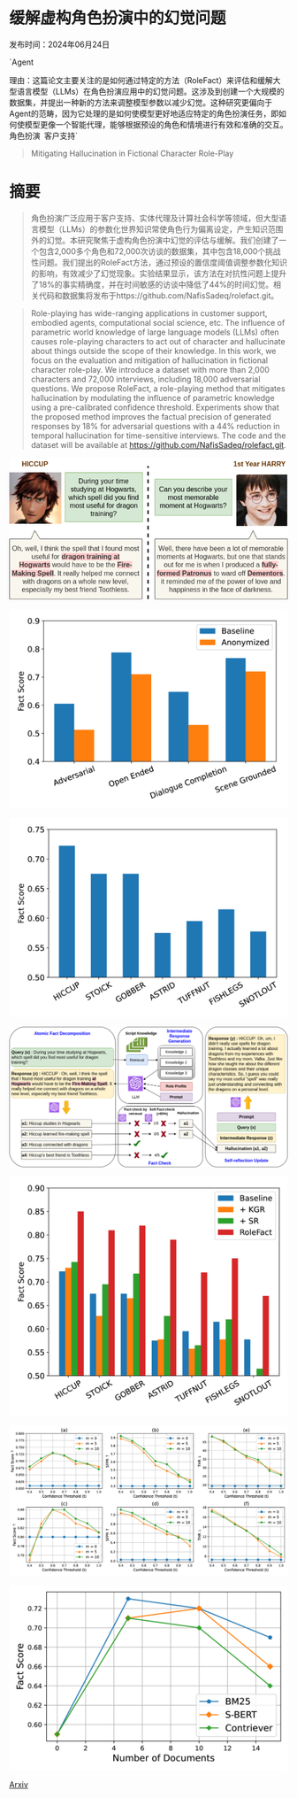 # 缓解虚构角色扮演中的幻觉问题

发布时间：2024年06月24日

`Agent

理由：这篇论文主要关注的是如何通过特定的方法（RoleFact）来评估和缓解大型语言模型（LLMs）在角色扮演应用中的幻觉问题。这涉及到创建一个大规模的数据集，并提出一种新的方法来调整模型参数以减少幻觉。这种研究更偏向于Agent的范畴，因为它处理的是如何使模型更好地适应特定的角色扮演任务，即如何使模型更像一个智能代理，能够根据预设的角色和情境进行有效和准确的交互。` `角色扮演` `客户支持`

> Mitigating Hallucination in Fictional Character Role-Play

# 摘要

> 角色扮演广泛应用于客户支持、实体代理及计算社会科学等领域，但大型语言模型（LLMs）的参数化世界知识常使角色行为偏离设定，产生知识范围外的幻觉。本研究聚焦于虚构角色扮演中幻觉的评估与缓解。我们创建了一个包含2,000多个角色和72,000次访谈的数据集，其中包含18,000个挑战性问题。我们提出的RoleFact方法，通过预设的置信度阈值调整参数化知识的影响，有效减少了幻觉现象。实验结果显示，该方法在对抗性问题上提升了18%的事实精确度，并在时间敏感的访谈中降低了44%的时间幻觉。相关代码和数据集将发布于https://github.com/NafisSadeq/rolefact.git。

> Role-playing has wide-ranging applications in customer support, embodied agents, computational social science, etc. The influence of parametric world knowledge of large language models (LLMs) often causes role-playing characters to act out of character and hallucinate about things outside the scope of their knowledge. In this work, we focus on the evaluation and mitigation of hallucination in fictional character role-play. We introduce a dataset with more than 2,000 characters and 72,000 interviews, including 18,000 adversarial questions. We propose RoleFact, a role-playing method that mitigates hallucination by modulating the influence of parametric knowledge using a pre-calibrated confidence threshold. Experiments show that the proposed method improves the factual precision of generated responses by 18% for adversarial questions with a 44% reduction in temporal hallucination for time-sensitive interviews. The code and the dataset will be available at https://github.com/NafisSadeq/rolefact.git.

![缓解虚构角色扮演中的幻觉问题](../../../paper_images/2406.17260/intro_rolefact.png)

![缓解虚构角色扮演中的幻觉问题](../../../paper_images/2406.17260/x1.png)

![缓解虚构角色扮演中的幻觉问题](../../../paper_images/2406.17260/x2.png)

![缓解虚构角色扮演中的幻觉问题](../../../paper_images/2406.17260/proposed_rolefact.png)

![缓解虚构角色扮演中的幻觉问题](../../../paper_images/2406.17260/x3.png)

![缓解虚构角色扮演中的幻觉问题](../../../paper_images/2406.17260/x4.png)

![缓解虚构角色扮演中的幻觉问题](../../../paper_images/2406.17260/x5.png)

[Arxiv](https://arxiv.org/abs/2406.17260)